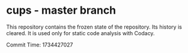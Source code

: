 # cups - master branch

This repository contains the frozen state of the repository.
Its history is cleared. It is used only for static code
analysis with Codacy.

Commit Time: 1734427027